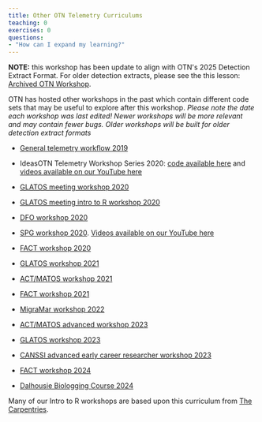 ```yaml
---
title: Other OTN Telemetry Curriculums
teaching: 0
exercises: 0
questions:
- "How can I expand my learning?"
---
```


**NOTE:** this workshop has been update to align with OTN's 2025 Detection Extract Format. For older detection extracts, please see the this lesson: [Archived OTN Workshop](https://ocean-tracking-network.github.io/otn-workshop-2025-06/). 


OTN has hosted other workshops in the past which contain different code sets that may be useful to explore after this workshop. *Please note the date each workshop was last edited! Newer workshops will be more relevant and may contain fewer bugs. Older workshops will be built for older detection extract formats*

- [General telemetry workflow 2019](https://ocean-tracking-network.github.io/jb-acoustic-telemetry/index.html)

- IdeasOTN Telemetry Workshop Series 2020: [code available here](https://github.com/kimwhoriskey/ideasOTNtws2020code) and [videos available on our YouTube here](https://www.youtube.com/playlist?list=PL_06zLsCWuDRnmIKaMHTBlg5KTKS76k6u)

- [GLATOS meeting workshop 2020](https://ocean-tracking-network.github.io/2020-02-27-glatos-workshop/index.html)

- [GLATOS meeting intro to R workshop 2020](https://caitlinbate.github.io/2020-02-23-glatos/index.html)

- [DFO workshop 2020](https://ocean-tracking-network.github.io/2020-03-11-DFOBIO-telemetry-workshop/)

- [SPG workshop 2020](https://ocean-tracking-network.github.io/2020-07-16-OTNSPG-R-workshop/index.html). [Videos available on our YouTube here](https://youtube.com/playlist?list=PL_06zLsCWuDTeUyd5p2YWrullO5RmKLDA) 

- [FACT workshop 2020](https://ocean-tracking-network.github.io/2020-12-17-telemetry-packages-FACT/index.html)

- [GLATOS workshop 2021](https://ocean-tracking-network.github.io/2021-03-30-glatos-workshop/)

- [ACT/MATOS workshop 2021](https://ocean-tracking-network.github.io/2021-04-13-act-workshop/)

- [FACT workshop 2021](https://ocean-tracking-network.github.io/2021-12-15-fact-workshop/)

- [MigraMar workshop 2022](https://ocean-tracking-network.github.io/migramar-student-workshop-2022/index.html)

- [ACT/MATOS advanced workshop 2023](https://ocean-tracking-network.github.io/2023-01-ACT-advanced-workshop/)

- [GLATOS workshop 2023](https://ocean-tracking-network.github.io/2023-GLATOS-intro-R-workshop/)

- [CANSSI advanced early career researcher workshop 2023](https://ocean-tracking-network.github.io/2023-canssi-ecr-workshop/)

- [FACT workshop 2024](https://ocean-tracking-network.github.io/2024-fact-meeting-workshop/index.html)

- [Dalhousie Biologging Course 2024](https://ocean-tracking-network.github.io/2024-biologging-class/index.html)

Many of our Intro to R workshops are based upon this curriculum from [The Carpentries](https://datacarpentry.org/R-ecology-lesson/index.html).
